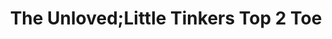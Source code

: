 ---
title: "The Unloved;Little Tinkers Top 2 Toe"
url: /derby/the-unloved-little-tinkers-top-2-toe/
shop: vacant
---